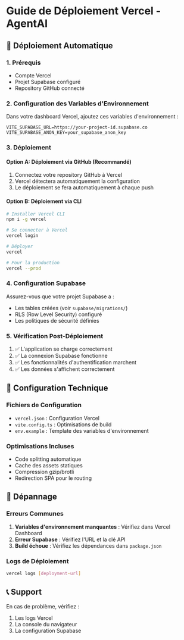 # Guide de Déploiement Vercel - AgentAI

## 🚀 Déploiement Automatique

### 1. Prérequis
- Compte Vercel
- Projet Supabase configuré
- Repository GitHub connecté

### 2. Configuration des Variables d'Environnement

Dans votre dashboard Vercel, ajoutez ces variables d'environnement :

```
VITE_SUPABASE_URL=https://your-project-id.supabase.co
VITE_SUPABASE_ANON_KEY=your_supabase_anon_key
```

### 3. Déploiement

#### Option A: Déploiement via GitHub (Recommandé)
1. Connectez votre repository GitHub à Vercel
2. Vercel détectera automatiquement la configuration
3. Le déploiement se fera automatiquement à chaque push

#### Option B: Déploiement via CLI
```bash
# Installer Vercel CLI
npm i -g vercel

# Se connecter à Vercel
vercel login

# Déployer
vercel

# Pour la production
vercel --prod
```

### 4. Configuration Supabase

Assurez-vous que votre projet Supabase a :
- Les tables créées (voir `supabase/migrations/`)
- RLS (Row Level Security) configuré
- Les politiques de sécurité définies

### 5. Vérification Post-Déploiement

1. ✅ L'application se charge correctement
2. ✅ La connexion Supabase fonctionne
3. ✅ Les fonctionnalités d'authentification marchent
4. ✅ Les données s'affichent correctement

## 🔧 Configuration Technique

### Fichiers de Configuration
- `vercel.json` : Configuration Vercel
- `vite.config.ts` : Optimisations de build
- `env.example` : Template des variables d'environnement

### Optimisations Incluses
- Code splitting automatique
- Cache des assets statiques
- Compression gzip/brotli
- Redirection SPA pour le routing

## 🐛 Dépannage

### Erreurs Communes
1. **Variables d'environnement manquantes** : Vérifiez dans Vercel Dashboard
2. **Erreur Supabase** : Vérifiez l'URL et la clé API
3. **Build échoue** : Vérifiez les dépendances dans `package.json`

### Logs de Déploiement
```bash
vercel logs [deployment-url]
```

## 📞 Support

En cas de problème, vérifiez :
1. Les logs Vercel
2. La console du navigateur
3. La configuration Supabase
